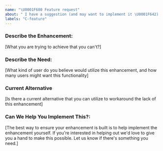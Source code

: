 ```yaml
---
name: "\U0001F680 Feature request"
about: " I have a suggestion (and may want to implement it \U0001F642)! "
labels: "C-feature"
---
```


### Describe the Enhancement:
[What you are trying to achieve that you can't?]

### Describe the Need:

[What kind of user do you believe would utilize this enhancement, and how many users might want this functionality]

### Current Alternative
[Is there a current alternative that you can utilize to workaround the lack of this enhancement]

### Can We Help You Implement This?:
[The best way to ensure your enhancement is built is to help implement the enhancement yourself. If you're interested in helping out we'd love to give you a hand to make this possible. Let us know if there's something you need.]

